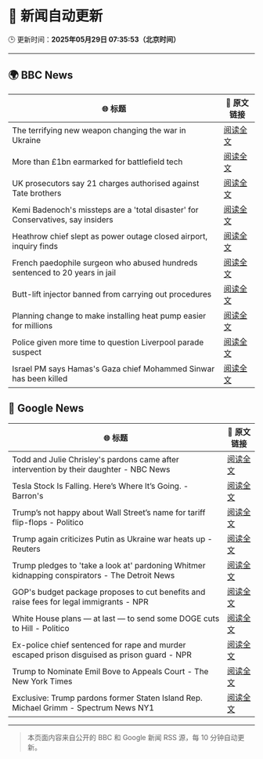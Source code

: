 # 🧠 新闻自动更新

🕒 更新时间：**2025年05月29日 07:35:53（北京时间）**

---

## 🌍 BBC News

| 🌐 标题 | 🔗 原文链接 |
|--------|-------------|
| The terrifying new weapon changing the war in Ukraine | [阅读全文](https://www.bbc.com/news/articles/ckgn47e5qyno) |
| More than £1bn earmarked for battlefield tech | [阅读全文](https://www.bbc.com/news/articles/ce82qdlel01o) |
| UK prosecutors say 21 charges authorised against Tate brothers | [阅读全文](https://www.bbc.com/news/articles/ckg41g1140po) |
| Kemi Badenoch's missteps are a 'total disaster' for Conservatives, say insiders | [阅读全文](https://www.bbc.com/news/articles/cx2endrywk4o) |
| Heathrow chief slept as power outage closed airport, inquiry finds | [阅读全文](https://www.bbc.com/news/articles/c62n0y3nepzo) |
| French paedophile surgeon who abused hundreds sentenced to 20 years in jail | [阅读全文](https://www.bbc.com/news/articles/cvgdkyge198o) |
| Butt-lift injector banned from carrying out procedures | [阅读全文](https://www.bbc.com/news/articles/czx0kxx22yyo) |
| Planning change to make installing heat pump easier for millions | [阅读全文](https://www.bbc.com/news/articles/c3e5plqke3no) |
| Police given more time to question Liverpool parade suspect | [阅读全文](https://www.bbc.com/news/articles/c9wgvzyngn4o) |
| Israel PM says Hamas's Gaza chief Mohammed Sinwar has been killed | [阅读全文](https://www.bbc.com/news/articles/c79e72vz70no) |

## 📰 Google News

| 🌐 标题 | 🔗 原文链接 |
|--------|-------------|
| Todd and Julie Chrisley's pardons came after intervention by their daughter - NBC News | [阅读全文](https://news.google.com/rss/articles/CBMipgFBVV95cUxQXzk1OHZuaWF2d2RMdzBTMkR4dTFtNEt0bkJ5Szl0eWZSajFlNUdabTBZQjZDelZPVUkwNXhxbklpdHZQUmEwR095dEZYRE10ek51cGRHZ0FnRnVoVExWNG1WYnNnXzhIdWZhdjlqTDVsSmVFQkVjTFh3ck9YOWM1dU5zWFNFa2VVWDN3ckJEWmtzMVNvZmFnTTlpUmRZbnRKcFJTQ19n0gFWQVVfeXFMTllzTW92cVRZR1pfNUhyZmNzcFNZdjNjX2x1V29WaUFEaHB0dzJJcHVwNHR1azRHVmprRnlKNmtPaTM2c281WURpb1ZtZEFSakZvYnVWX3c?oc=5) |
| Tesla Stock Is Falling. Here’s Where It’s Going. - Barron's | [阅读全文](https://news.google.com/rss/articles/CBMiiAFBVV95cUxPWF9nMGI2LTFxeDd5eVVjQXNkcHdKdFhoNkZ1dXV2ZVgyeHk0R3dWUFB5MTBqLVRod1d1dEh6UTNWVWhXbHAwMmNHUlgtOHBHMW1xb0lPZEZTS2NKSEdiUGNoSHpzNE5RVzdIdE56cTh2TERSb05raGdMVGlwWVVfbWNBSlBCQjl3?oc=5) |
| Trump’s not happy about Wall Street’s name for tariff flip-flops - Politico | [阅读全文](https://news.google.com/rss/articles/CBMiiwFBVV95cUxOelZUMGZxdm95eFZRbzNnSUxKUmJGS2pONjNEZjBYVmw2alpJN3hpZFJFdlVaNkk1ZURKYmYtb3ZBUnNoSVUwdXN1NUJBSldNT2dyY2ZmaW5vOUpwZmJtYktEWl9MbGNvVm5nd2ZJNGtQckpPdnM2dVRPVFF3a081d25WMWRZMm93OGxn?oc=5) |
| Trump again criticizes Putin as Ukraine war heats up - Reuters | [阅读全文](https://news.google.com/rss/articles/CBMivAFBVV95cUxPMzg5Q00weXdZRXhJeENndXFRVU8tZFBZX3d6Y2sxMEFPWG41XzZfS3hjTnZRMi1HVjFnTTVMZE10amZxNlBXU2FUZzNrYnI3cWp2UGdmS1RGZTZieV91a2pSZUk4NVR3SHo3bWNVNXpQNHVERVdDdU5xNDY4Ny1vOXBYTEI1cjE3R0w1aUVra2ExUzdna29jNTRpdlIxeWFVczJOLVdKVkVPX0xPcDZrU1ZhTkJBWGdxa1QyZw?oc=5) |
| Trump pledges to 'take a look at' pardoning Whitmer kidnapping conspirators - The Detroit News | [阅读全文](https://news.google.com/rss/articles/CBMi_gFBVV95cUxNVi1OeTNscE80V25IaHlSdVdtcnAxSmw2UkVxYlNmdWN3WWw2VEo2MVlNR1g1anZCN2FibFQxNF9vcWo4VzViU0JqMmhXMnlGUVAyUWhTZFVfLXR0cGpUdDdhdUQ1bGdnT2tJS2JTLXVDRDB1eVdBNUlSc1hNRmE0RU1PRXhiRElScFFYT1hlNDYyeVZpVm1Kamp6VURNMUFSVkY1ejVKaU5IWmE2eVdkaXJydDU0Q0c5ZXF5aXRFYjVPY1RnTmdPTWNMUThuN2cyMVZ4aGxTNGxVaXMwNUNFa1ZtQV9zQXIzSmhmaGZXQjBoR1p3SkxUVU5pREhBdw?oc=5) |
| GOP's budget package proposes to cut benefits and raise fees for legal immigrants - NPR | [阅读全文](https://news.google.com/rss/articles/CBMikgFBVV95cUxNRVJ3RnMwVDJOVzNJcHFKRmlOTHZyMUlIZ1lCWUNRSmk3ckpsNll2N0NoM3BGaEZWY0NDdWpYMm9aZzU0MzRDSV9iMkdNbkhJSWo1dl9ZM1NuQ1luV3NlenNTVktORDA2VjYzZ1ZiSUdKcXFvMDZ6UWxHMUVFRVN5VkJsaTZ1YWQ4Ml9HeEFZS0Q3QQ?oc=5) |
| White House plans — at last — to send some DOGE cuts to Hill - Politico | [阅读全文](https://news.google.com/rss/articles/CBMiqgFBVV95cUxNSGt5cW5fRlhIWGNZVU50WEs0M3RRa1ZXdWpkOW5Lb0xWd1hwQWRnRTdfdFZ4REFXRlg2RFh3MFFyY0RNdmNMNUhVWWlZM1BZVXByUmFLeEVRektXTjBIVDhfMmI4VmMwaTB6QmNOQUhWQzFNWl9yam1uNGZ3c3JHLXFmcmlVYnl5N3RCaVZUSk9uMWJHYW41MlprbU9XcXlJNkVncTBKTDd4dw?oc=5) |
| Ex-police chief sentenced for rape and murder escaped prison disguised as prison guard - NPR | [阅读全文](https://news.google.com/rss/articles/CBMilAFBVV95cUxQRUhYWWR2MjZGQ2hNY2tpMjdyTE5IY3pSSHItQ2RBamFTdmMyS1I0Z0tiYTR4SS1DVmJaTWxSR0c4dFQxVmZuM0Z6NXNMZGVUVFZ6UVJPejZUSzZERHkzR3JVaktjbDNGdVVBc21WLWZkTWZFdFJ0LUVfNU9ueUYyTkhBUzV2S1otb1pOd0FyZnY3QnhW?oc=5) |
| Trump to Nominate Emil Bove to Appeals Court - The New York Times | [阅读全文](https://news.google.com/rss/articles/CBMifkFVX3lxTE9Sb0pMWkc3X0pSd3VtTkdUZm5WMEpZUC1SZF90Q1NlLXlSNnVDdEdkN3I1aWcyeWp5NjRaQ2Z1dnNOTGg5Z1ZiTm12S2tITEQ0Ujg0bWp4NEFYaEFvTmVxT3ZjaFhxUlZNUzQ3SFFrNXhTTFIzY1RINkpPT2pyUQ?oc=5) |
| Exclusive: Trump pardons former Staten Island Rep. Michael Grimm - Spectrum News NY1 | [阅读全文](https://news.google.com/rss/articles/CBMiqgFBVV95cUxNSkt5VFVUT2FMb1ZVVlN4TGhhblFDMlR3Yk96MGFzaGJuY0pHck9GOFJUWlJYdWxEZTNMRHZmQzFSSjVUbGtkamNLVkhJeXk3Q0hmdzY2b3RyX09hT2FmM3BnbUlCSWZMSnNlNmFRb2RjXzIxZjdmV2t4aGwzci1rLWJWRnYxYVYyQ1dSbWE5UTFSSGN6RWJ5dWFRU21rU2JQNTlta0NnNFdWZw?oc=5) |

---
> 本页面内容来自公开的 BBC 和 Google 新闻 RSS 源，每 10 分钟自动更新。